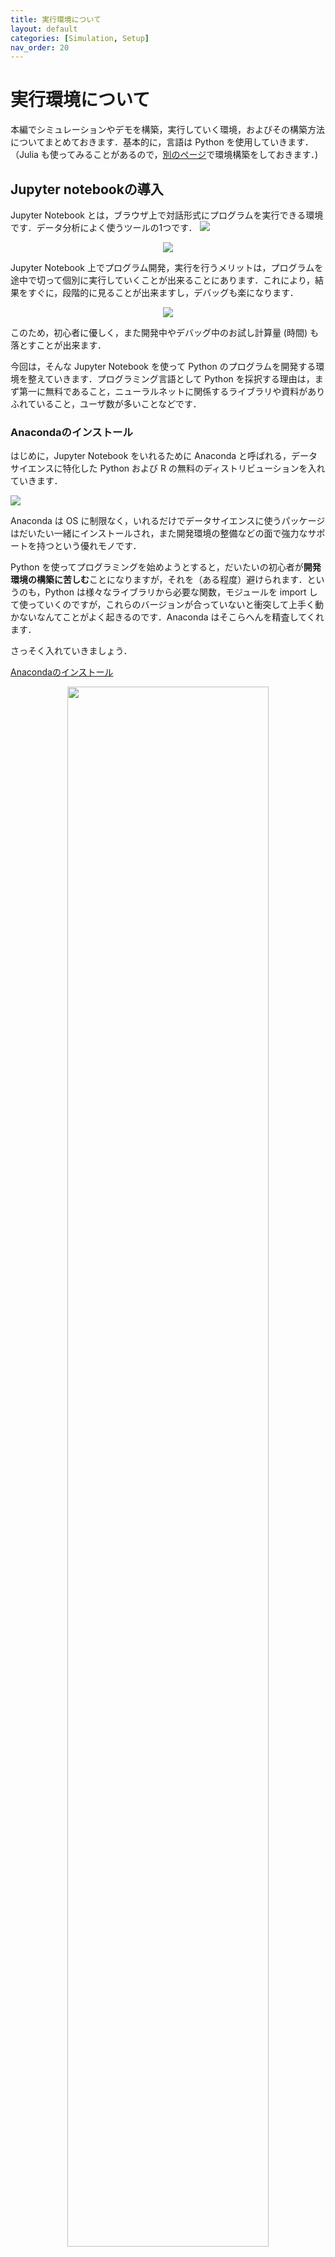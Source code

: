 ```yaml
---
title: 実行環境について
layout: default
categories: [Simulation, Setup]
nav_order: 20
---
```



# 実行環境について

本編でシミュレーションやデモを構築，実行していく環境，およびその構築方法についてまとめておきます．基本的に，言語は Python を使用していきます．\
（Julia も使ってみることがあるので，[別のページ](./julia.html)で環境構築をしておきます．)


## Jupyter notebookの導入
Jupyter Notebook とは，ブラウザ上で対話形式にプログラムを実行できる環境です．データ分析によく使うツールの1つです．
<img src="../figures/jupyter-logo.png">
<center><img src="../figures/jupyter.png"></center>

Jupyter Notebook 上でプログラム開発，実行を行うメリットは，プログラムを途中で切って個別に実行していくことが出来ることにあります．これにより，結果をすぐに，段階的に見ることが出来ますし，デバッグも楽になります．

<center><img src="../figures/demo.png"></center>

このため，初心者に優しく，また開発中やデバッグ中のお試し計算量 (時間) も落とすことが出来ます．

今回は，そんな Jupyter Notebook を使って Python のプログラムを開発する環境を整えていきます．プログラミング言語として Python を採択する理由は，まず第一に無料であること，ニューラルネットに関係するライブラリや資料がありふれていること，ユーザ数が多いことなどです．

### Anacondaのインストール
はじめに，Jupyter Notebook をいれるために Anaconda と呼ばれる，データサイエンスに特化した Python および R の無料のディストリビューションを入れていきます．

<img src="../figures/anaconda-logo.png">

Anaconda は OS に制限なく，いれるだけでデータサイエンスに使うパッケージはだいたい一緒にインストールされ，また開発環境の整備などの面で強力なサポートを持つという優れモノです．

Python を使ってプログラミングを始めようとすると，だいたいの初心者が**開発環境の構築に苦しむ**ことになりますが，それを（ある程度）避けられます．というのも，Python は様々なライブラリから必要な関数，モジュールを import して使っていくのですが，これらのバージョンが合っていないと衝突して上手く動かないなんてことがよく起きるのです．Anaconda はそこらへんを精査してくれます．

さっそく入れていきましょう．

[Anacondaのインストール](https://www.anaconda.com/products/distribution)

<center><img src="../figures/anaconda.png" width=80%></center>

自身の OS にあったバージョンを選択し，Download，Install してください．```Next```,```I agree``` などを押してデフォルトのまま進めます．

Anaconda のインストール先を選択する際，基本的にはデフォルトのままで良いのですが，日本語のフォルダが含まれているとエラーを吐くらしいので，その場合は適宜インストール先を変更してください．

途中でてくる path の Advanced option はやらなくて良いので，そのまま Install.


### Anacondaの起動
Install が上手くいっていれば，Windows や Mac の検索で `Anaconda` と打つと `Anaconda Navigator` がいるはずです．起動します．

<center><img src="../figures/anaconda-navigater.png"></center>

いろんなアプリが表示されているはずです．ここから，更に使いたいものを `Install` することで，使用できる `Launch` の表示に切り替わります．

簡単な説明に書いてある通り，それぞれ Python や R (特に VScode なんかは他にも使える) の統合開発環境ですので，便利です．今回の本命である Jupyter Notebook 以外にも，VScode, RStudio あたりは使っている人がかなり多いですね．

多分，Jupyter Notebook は初期の段階で Install 済みになっているはずです．なっていなければ Install してください．これで Python の開発環境が(ひとまず)整いました．

### Jupyter Notebookの起動

では早速，Jupyter Notebook を起動します．`Launch` を押してください．あるいは，OS の検索画面から直接起動しても構いません．自分は普段そうしています．

<center><img src="../figures/search-jupyter.png"></center>

どちらでもOKです．

起動すると，なにやら黒い画面が起動し，

<center><img src="../figures/init-jupyter.png"></center>

その後ブラウザが開いて，このような画面が表示されるはずです．されない場合，黒い画面の下の方に「この url をブラウザで検索してね」みたいなメッセージが表示されているはずなので，それに従うと下の画面に移ります．

<center><img src="../figures/jupyter-home.png"></center>

ここに表示されているフォルダは，ご自身のローカルのものです．開発ファイルを起きたい場所にディレクトリ操作で移動します．

<center><img src="../figures/makefile-jupyter.png"></center>

移動したら，そこで右上の `New` から Python3 を選択し，新しくファイルを作成します．

開いたらまず，名前をつけましょう．最初は `Untitle` になっている左上のファイル名をクリックし，任意の名前に変えます．

<center><img src="../figures/name-jupyter.png"></center>

これで準備完了です．

### 動作テスト
いよいよ，Jupyter を使った Python プログラムの開発です．Jupyter Notebook では，セルと呼ばれる単位ごとにプログラムを実行させていきます．In の [] の中には，そのセルが実行された順番が表示されています．

これを使って，セルをあえて1個飛ばして実行するというようなことも可能です．

- セル間の移動は，移動したいセルをクリック
- セルの実行は Windows なら `Ctrl-Enter`，Mac は `⌘-Enter`(たしか)
- セルを実行して次のセルに移る場合は，`Shift-Enter`


<center><img src="../figures/cell-jupyter.png"></center>

いくつかのセルを作って，色々試してみましょう．ついでに，その他のメニューの操作も軽く確認しておきます．

<center><img src="../figures/asobi-jupyter.png"></center>

上にある `File` などからは，よくある保存などの操作が行えます．自分は基本的には使わないです．保存は `Ctrl-s` で出来ますし．

同じく，その下のフロッピーアイコンからも保存が，+アイコンからはセルの追加が，といったようにセル操作が可能です．が，こちらも自分は基本コマンドで行っています．

<center><img src="../figures/help-jupyter.png"></center>

コマンドを使ったその他の操作については，Shortcutsを参照してください．

とりあえず，この一連の操作が出来たら基本的な使い方は問題ありません．

### その他の便利機能
#### Markdown

Jupyter Notebookにはこれ以外にも，様々な便利機能があります．たとえば，Markdown 記法．

<center><img src="../figures/markdown-jupyter.png"></center>


セルの設定を `code` から `markdown` に変更することで，Notebook 内に Markdown のメモを入れ込むことが出来ます．他の環境では頑張ってコメントアウトしていても，箇条書きだとかハイライトだとか，分かりやすい記法が出来ないせいでイマイチ伝わらない...そんなことありますよね．

<center><img src="../figures/markdown2-jupyter.png"></center>

Markdown セルを実行すると，こんな感じになります．便利ですね．余談ですが，このサイトも全て markdown で書いています．一部 CSS や JS を実装してはいますが，基本的にはこのページの内容・見た目くらいなら markdown は簡単に書けます．

#### .pyの出力
Jupyter Notebook を使ってプログラム開発を行うと，ファイルの拡張子は `.ipynb` という特殊なものになります．これは Notebook でしか実行できないファイルなので，シンプルな python プログラムとして実行したかったり，作成したプログラムをモジュール化して別のプログラムに import したくなった時には `.py` として保存する必要があります．

<center><img src="../figures/save-jupyter.png"></center>

そんな時には，`File` メニューから `.py` としてダウンロードすることが可能です．

他にも，様々な拡張子でのダウンロード，というより変換が可能です．Print Preview からでも良いですが，たとえば pdf に変換することで，Notebook の内容をそのまま，つまりコードも書かれた状態で共有することが出来ます．markdown の説明なんかも挟んでいれば，ミーティングとかに使うには便利ですね．

#### 他者との共有
Notebookは他者と共有して使うことも可能です．が，今回は自分がぼっちであまり良さを魅せられないので割愛します．仲間がいる人は調べてみてください．


## GPUの使用
マストではありません．

GPU とは何か，といった話は割愛します．分からない人のために，語弊を招きつつもメリットだけ説明すると，ここでは (特定の条件下では) 計算が超早くなる方法を説明していきます．

とはいえ，普通に使っている分には問題ありません．大規模な計算を回すようになり，高速化を求めるようになった場合に検討する事項です．

さて，早速 GPU を使って Jupyter notebook, というより python のプログラミングをしていく準備を整えます．かなり面倒です．

### GPUドライバのインストール

まずは GPU のドライバをインストールします．いや，その前に GPU が入っているか確認しましょう．Windows ならデバイスマネージャーを起動し，`ディスプレイアダプター`を確認します．

<center><img src="../figures/display-adapter.png"></center>

ここに，NVIDIA と頭についたものがあれば OK です．無ければ以降の設定は出来ません．頑張ってお金を稼ぎましょう．



既に入っていれば問題ありませんが，何もしていない場合には GPU のドライバをインストールする必要があります．PC の検索で `NVIDIA Control Panel` が見つからない，あるいはエラーで開けない場合，インストールしてくる必要があります．

<img src="../figures/nvidia-logo.png">

[NVIDIAのダウンロードページ](https://www.nvidia.com/Download/index.aspx?lang=en-us)から，自分の GPU にあったドライバをインストールしてきます．

たとえば自分は

<center><img src="../figures/nvidia.png"></center>

ですね．入力した内容が正しいことを確認し，ダウンロードしましょう．

ここで CUDA Toolkit が入っていない場合には，~~こちらも入れる必要があります．(多分です．自分は先にCUDAを入れていたので分かりません)~~ 

CUDA Toolkit をインストールする際，GPU のバージョンにあったドライバが自動でインストールされるらしいです．最初からこちらをやるでも良いかもですね．

[CUDA Toolkit](https://developer.nvidia.com/cuda-toolkit) から，こちらも同様に自身の環境に合うバージョンをダウンロードしてください．network でも local でも構わないらしいです．

<center><img src="../figures/cuda.png"></center>

インストール時のoptionは基本的にデフォルト設定からいじらず，インストールします．

さて，どちらも無事に終わっていれば，`NVIDIA Control Panel` が開けるはずです．

<center><img src="../figures/nvidia-control.png"></center>

起動したら，こんな画面が表示されれば成功です．GPUを利用することが出来る状態になりました．

### CuPyのインストール
次に，Python で GPU を使うために必要になる，CuPy というライブラリをインストールします．これが色々と Conflict を起こしがちなのですが，Anaconda ベースの皆さんには怖くないはずです．蛇さんが勝手にやってくれます．

<img src="../figures/cupy.png">

CuPy は，Python の数値計算時によく使う NumPy と呼ばれるライブラリの関数を基本的にトレースした互換性の高いライブラリで，NumPy で提供されている関数を NVIDIA の GPU で実行するようにしたものです．NVIDIA の GPU がないと無理といったのは，この CuPy が使えないことに起因します．

[CuPy 公式](https://docs.cupy.dev/en/stable/install.html)から，CuPy をインストールします．Anaconda がない場合，自身の CUDA 等のバージョンに合わせて適切な方法を取らないと上手く動きませんが，Anaconda は簡単です．

Anaconda Navigator を起動します．左のタブから，Environment を選びます．

<center><img src="../figures/anaconda-env.png"></center>

このような画面が出たら，base (root) の三角を押し，terminal を起動します．

```conda install -c conda-forge cupy```

を実行することで，Anaconda が環境にあった CuPy を自動でインストールしてくれるはずです．ただし，この場合は自分のドライバがサポートしているバージョンの中で最新のものがインストールされるので，何か特別の理由があって CUDA のバージョンを指定したい場合は

```conda install -c conda-forge cupy cudatoolkit=xxx```

などと指定することも可能です．xxx にバージョンを入れてください．

しばし待つと，問題なければインストールが完了します．

### CuPyのテスト
インストールが終わったら，動作テストを行います．Notebook を開き，

```python
import numpy as np
import cupy as cp
```

を実行してみてください．エラーを吐かなければインストールは無事成功しています．

では，CPU で計算する NumPy と GPU で計算するCuPyの性能比較をしてみましょう．基本的な使い方は一緒です．

```python
import numpy as np
import cupy as cp

from skimage import data,transform,color,io

np_img = data.astronaut()#画像ロード

np_img = color.rgb2gray(np_img)#グレースケール化
np_img = np_img.astype('f')

io.imshow(np_img)#画像の表示

cp_img = cp.asarray(np_img)#numpy配列をcupy配列に変換
```
をセルにいれ，実行しましょう．すると

<center><img src="../figures/astro.png"></center>

のように画像が表示できるはずです．skimage がない場合はインストールしてきてください．

これを NumPy, CuPy でそれぞれ無駄に疲れるフーリエ変換させてみます．

```python
%%time 
for i in range(500): # numpy 500セット(フーリエ変換⇒シフト⇒シフト⇒フーリエ逆変換->フーリエ逆変換->フーリエ変換)計算時間
    np_img = np.fft.ifft(np.fft.fft(np_img))
    np_fimg = np.fft.fft(np.fft.ifft(np.fft.fft(np_fimg)))

%%time
for i in range(500): # cupy 500セット(フーリエ変換->フーリエ逆変換->フーリエ変換->フーリエ逆変換->フーリエ変換)計算時間
    cp_img = cp.fft.ifft(cp.fft.fft(cp_img))
    cp_fimg = cp.fft.fft(cp.fft.ifft(cp.fft.fft(cp_fimg)))
```

<center><img src="../figures/sainokawara.png"></center>

それぞれ実行してみると，CPU が 6 秒超えなのに対し，GPU は 85 ms でした．かなり高速です．この差は実行する環境次第で変わりますが，問題によっては GPU の方が早いことが確認できました．